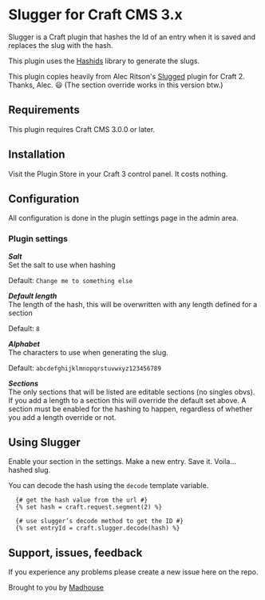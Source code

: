 # Slugger for Craft CMS 3.x

Slugger is a Craft plugin that hashes the Id of an entry when it is saved and replaces the slug with the hash.

This plugin uses the [Hashids](http://hashids.org/php/) library to generate the slugs.

This plugin copies heavily from Alec Ritson's [Slugged](https://github.com/alecritson) plugin for Craft 2. Thanks, Alec. :smiley: (The section override works in this version btw.)

## Requirements

This plugin requires Craft CMS 3.0.0 or later.

## Installation

Visit the Plugin Store in your Craft 3 control panel. It costs nothing.


## Configuration 
All configuration is done in the plugin settings page in the admin area. 

### Plugin settings 

***Salt***  
Set the salt to use when hashing

Default: `Change me to something else`

***Default length***   
The length of the hash, this will be overwritten with any length defined for a section 

Default: `8`

***Alphabet***  
The characters to use when generating the slug. 

Default: `abcdefghijklmnopqrstuvwxyz123456789`

***Sections***  
The only sections that will be listed are editable sections (no singles obvs). If you add a length to a section this will override the default set above. A section must be enabled for the hashing to happen, regardless of whether you add a length override or not.

## Using Slugger
Enable your section in the settings. Make a new entry. Save it. Voila... hashed slug.

You can decode the hash using the `decode` template variable.

```
  {# get the hash value from the url #}
  {% set hash = craft.request.segment(2) %}
    
  {# use slugger’s decode method to get the ID #}
  {% set entryId = craft.slugger.decode(hash) %}
```

## Support, issues, feedback

If you experience any problems please create a new issue here on the repo.

Brought to you by [Madhouse](madmadmad.com)
